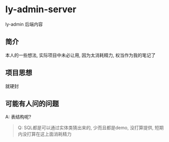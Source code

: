 # ly-admin-server

ly-admin 后端内容

## 简介

本人的一些想法, 实际项目中未必让用, 因为太消耗精力, 权当作为我的笔记了

## 项目思想

就硬封

## 可能有人问的问题

A: 表结构呢?

> Q: SQL都是可以通过实体类猜出来的, 少而且都是demo, 没打算提供, 短期内没打算在这上面消耗精力

